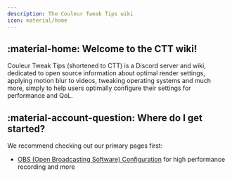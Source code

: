 ```yaml
---
description: The Couleur Tweak Tips wiki
icon: material/home
---
```


## :material-home: Welcome to the CTT wiki!

Couleur Tweak Tips (shortened to CTT) is a Discord server and wiki, dedicated to open source information about optimal render settings, applying motion blur to videos, tweaking operating systems and much more, simply to help users optimally configure their settings for performance and QoL.

## :material-account-question: Where do I get started?

We recommend checking out our primary pages first:

- [OBS (Open Broadcasting Software) Configuration](/video-and-renders/obs/) for high performance recording and more
<!-- - [blur Configuration](/blur/) for applying motion blur to videos
- [Programs](/programs/) for software that we find useful
- [Minecraft](/minecraft/) for configuring Minecraft for QoL and performance -->
